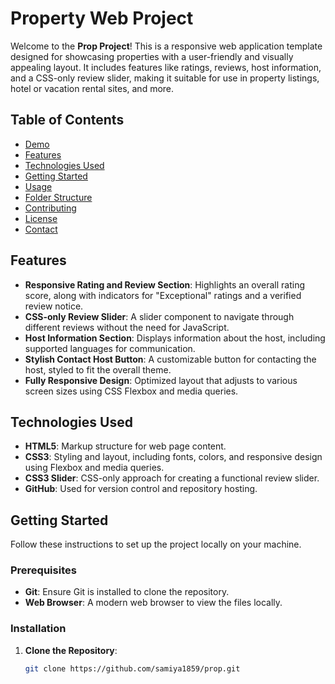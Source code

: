 
# Property Web Project

Welcome to the **Prop Project**! This is a responsive web application template designed for showcasing properties with a user-friendly and visually appealing layout. It includes features like ratings, reviews, host information, and a CSS-only review slider, making it suitable for use in property listings, hotel or vacation rental sites, and more.

## Table of Contents

- [Demo](#demo)
- [Features](#features)
- [Technologies Used](#technologies-used)
- [Getting Started](#getting-started)
- [Usage](#usage)
- [Folder Structure](#folder-structure)
- [Contributing](#contributing)
- [License](#license)
- [Contact](#contact)



## Features

- **Responsive Rating and Review Section**: Highlights an overall rating score, along with indicators for "Exceptional" ratings and a verified review notice.
- **CSS-only Review Slider**: A slider component to navigate through different reviews without the need for JavaScript.
- **Host Information Section**: Displays information about the host, including supported languages for communication.
- **Stylish Contact Host Button**: A customizable button for contacting the host, styled to fit the overall theme.
- **Fully Responsive Design**: Optimized layout that adjusts to various screen sizes using CSS Flexbox and media queries.

## Technologies Used

- **HTML5**: Markup structure for web page content.
- **CSS3**: Styling and layout, including fonts, colors, and responsive design using Flexbox and media queries.
- **CSS3 Slider**: CSS-only approach for creating a functional review slider.
- **GitHub**: Used for version control and repository hosting.

## Getting Started

Follow these instructions to set up the project locally on your machine.

### Prerequisites

- **Git**: Ensure Git is installed to clone the repository.
- **Web Browser**: A modern web browser to view the files locally.

### Installation

1. **Clone the Repository**:
   ```bash
   git clone https://github.com/samiya1859/prop.git

